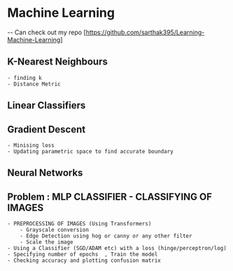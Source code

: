 # Machine Learning
-- Can check out my repo [https://github.com/sarthak395/Learning-Machine-Learning]
## K-Nearest Neighbours
    - finding k
    - Distance Metric
## Linear Classifiers
## Gradient Descent
    - Minising loss
    - Updating parametric space to find accurate boundary
## Neural Networks

## **Problem** : MLP CLASSIFIER - CLASSIFYING OF IMAGES
    - PREPROCESSING OF IMAGES (Using Transformers)
        - Grayscale conversion
        - Edge Detection using hog or canny or any other filter 
        - Scale the image
    - Using a Classifier (SGD/ADAM etc) with a loss (hinge/perceptron/log)
    - Specifying number of epochs  , Train the model
    - Checking accuracy and plotting confusion matrix